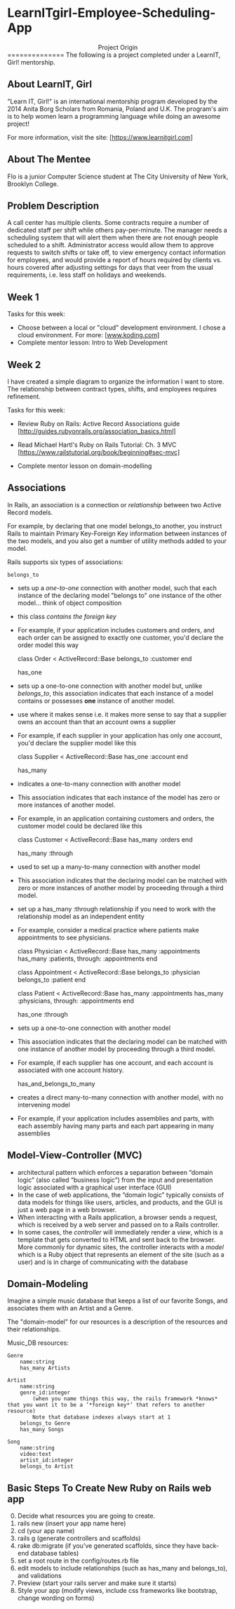 # LearnITgirl-Employee-Scheduling-App

<center>Project Origin</center>
==============
The following is a project completed under a LearnIT, Girl! mentorship.

About LearnIT, Girl
--------------------

 "Learn IT, Girl!" is an international mentorship program developed by the 2014 Anita Borg Scholars from Romania, Poland and U.K. The program's aim is to help women learn a programming language while doing an awesome project!

 For more information, visit the site:
    [https://www.learnitgirl.com]

About The Mentee
-----------------
Flo is a junior Computer Science student at The City University of New York, Brooklyn College.


Problem Description
-------------------

A call center has multiple clients. Some contracts require a number of dedicated staff per shift while others pay-per-minute.  The manager needs a scheduling system that will alert them when there are not enough people scheduled to a shift.  Administrator access would allow them to approve requests to switch shifts or take off, to view emergency contact information for employees, and would provide a report of hours required by clients vs. hours covered after adjusting settings for days that veer from the usual requirements, i.e. less staff on holidays and weekends.


Week 1
--------
Tasks for this week:

- Choose between a local or "cloud" development environment.
I chose a cloud environment. For more: [www.koding.com]
- Complete mentor lesson: Intro to Web Development



Week 2
--------
I have created a simple diagram to organize the information I want to store. The relationship between contract types, shifts, and employees requires refinement.

Tasks for this week:

- Review Ruby on Rails: Active Record Associations guide
    [http://guides.rubyonrails.org/association_basics.html]

- Read Michael Hartl's Ruby on Rails Tutorial: Ch. 3 MVC
    [https://www.railstutorial.org/book/beginning#sec-mvc]

- Complete mentor lesson on domain-modelling


Associations
--------------
In Rails, an association is a connection or *relationship* between two Active Record models.

For example, by declaring that one model belongs_to another, you instruct Rails to maintain Primary Key-Foreign Key information between instances of the two models, and you also get a number of utility methods added to your model.

Rails supports six types of associations:

    belongs_to

- sets up a *one-to-one* connection with another model, such that each instance of the declaring model "belongs to" one instance of the other model... think of object composition
- this class *contains the foreign key*
- For example, if your application includes customers and orders, and each order can be assigned to exactly one customer, you'd declare the order model this way

    class Order < ActiveRecord::Base
        belongs_to :customer
    end


    has_one

- sets up a one-to-one connection with another model but, unlike *belongs_to*, this association indicates that each instance of a model contains or possesses **one** instance of another model.
- use where it makes sense i.e. it makes more sense to say that a supplier owns an account than that an account owns a supplier
- For example, if each supplier in your application has only one account, you'd declare the supplier model like this


    class Supplier < ActiveRecord::Base
        has_one :account
    end


    has_many

- indicates a one-to-many connection with another model
- This association indicates that each instance of the model has zero or more instances of another model.
- For example, in an application containing customers and orders, the customer model could be declared like this


    class Customer < ActiveRecord::Base
        has_many :orders
    end


    has_many :through

- used to set up a many-to-many connection with another model
- This association indicates that the declaring model can be matched with zero or more instances of another model by proceeding through a third model.
- set up a has_many :through relationship if you need to work with the relationship model as an independent entity
- For example, consider a medical practice where patients make appointments to see physicians.


    class Physician < ActiveRecord::Base
        has_many :appointments
        has_many :patients, through: :appointments
    end

    class Appointment < ActiveRecord::Base
        belongs_to :physician
        belongs_to :patient
    end

    class Patient < ActiveRecord::Base
        has_many :appointments
        has_many :physicians, through: :appointments
    end




    has_one :through


- sets up a one-to-one connection with another model
- This association indicates that the declaring model can be matched with one instance of another model by proceeding through a third model.
- For example, if each supplier has one account, and each account is associated with one account history.



    has_and_belongs_to_many



- creates a direct many-to-many connection with another model, with no intervening model
- For example, if your application includes assemblies and parts, with each assembly having many parts and each part appearing in many assemblies

Model-View-Controller (MVC)
------------------------------
- architectural pattern which enforces a separation between “domain logic” (also called “business logic”) from the input and presentation logic associated with a graphical user interface (GUI)
- In the case of web applications, the “domain logic” typically consists of data models for things like users, articles, and products, and the GUI is just a web page in a web browser.
- When interacting with a Rails application, a browser sends a request, which is received by a web server and passed on to a Rails controller.
- In some cases, the *controller* will immediately render a *view*, which is a template that gets converted to HTML and sent back to the browser. More commonly for dynamic sites, the controller interacts with a *model* which is a Ruby object that represents an element of the site (such as a user) and is in charge of communicating with the database


Domain-Modeling
----------------
Imagine a simple music database that keeps a list of our favorite Songs, and associates them with an Artist and a Genre.

The "domain-model" for our resources is a description of the resources and their relationships.

Music_DB resources:

    Genre
        name:string
        has_many Artists

    Artist
        name:string
        genre_id:integer  
            (when you name things this way, the rails framework *knows* that you want it to be a ‘*foreign key*’ that refers to another resource)
            Note that database indexes always start at 1
        belongs_to Genre
        has_many Songs

    Song
        name:string
        video:text
        artist_id:integer
        belongs_to Artist

Basic Steps To Create New Ruby on Rails web app
--------------------------------------
0. Decide what resources you are going to create. 
1. rails new (insert your app name here)
2. cd (your app name)
3. rails g (generate controllers and scaffolds)
4. rake db:migrate (if you’ve generated scaffolds, since they have back-end database tables)
5. set a root route in the config/routes.rb file
6. edit models to include relationships (such as has_many and belongs_to), and validations
7. Preview (start your rails server and make sure it starts)
8. Style your app (modify views, include css frameworks like bootstrap, change wording on forms)
